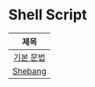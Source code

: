 # Shell Script
| 제목 |
|:-:|
| [기본 문법](https://github.com/KayAhn0126/Shell-Script/tree/main/Grammar/Basic) |
| [Shebang](https://github.com/KayAhn0126/Shell-Script/tree/main/Grammar/Shebang) |
